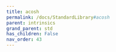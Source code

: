 ```yaml
---
title: acosh
permalink: /docs/StandardLibrary#acosh
parent: intrinsics
grand_parent: std
has_children: False
nav_order: 43
---
```

